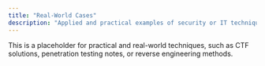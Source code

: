 ```yaml
---
title: "Real-World Cases"
description: "Applied and practical examples of security or IT techniques."
---
```


This is a placeholder for practical and real-world techniques, such as CTF solutions, penetration testing notes, or reverse engineering methods.
